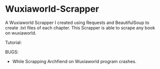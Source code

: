 # Wuxiaworld-Scrapper
A Wuxiaworld Scrapper I created using Requests and BeautifulSoup to create .txt files of each chapter. This Scrapper is able to scrape any book on wuxiaworld.

Tutorial:



BUGS:
- While Scrapping Archfiend on Wuxiaworld program crashes.
